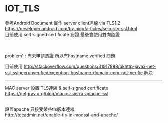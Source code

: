 # IOT_TLS

參考Android Document 實作 server client連線 via TLS1.2</br>
https://developer.android.com/training/articles/security-ssl.html</br>
目前使用 self-signed certificate 認證
最後會使用雙向認證

</br>
</br>
problem1 : 
尚未申請憑證
所以有hostname verified 問題

目前使用
http://stackoverflow.com/questions/31917988/okhttp-javax-net-ssl-sslpeerunverifiedexception-hostname-domain-com-not-verifie
解決



---------------------------------------------------
MAC server 設置 TLS連線  &  self-signed certificate</br>
https://getgrav.org/blog/macos-sierra-apache-ssl


</br>
設置apache 只接受某些tls版本連線</br>
http://tecadmin.net/enable-tls-in-modssl-and-apache/
